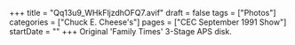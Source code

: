 +++
title = "Qq13u9_WHkFljzdhOFQ7.avif"
draft = false
tags = ["Photos"]
categories = ["Chuck E. Cheese's"]
pages = ["CEC September 1991 Show"]
startDate = ""
+++
Original 'Family Times' 3-Stage APS disk.
